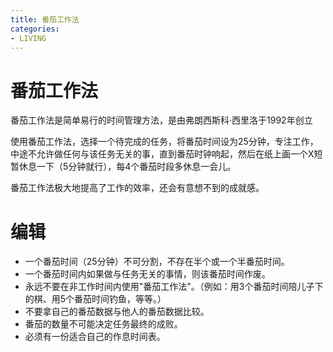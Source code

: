 ```yaml
---
title: 番茄工作法
categories: 
- LIVING
---
```

# 番茄工作法

番茄工作法是简单易行的时间管理方法，是由弗朗西斯科·西里洛于1992年创立


使用番茄工作法，选择一个待完成的任务，将番茄时间设为25分钟，专注工作，中途不允许做任何与该任务无关的事，直到番茄时钟响起，然后在纸上画一个X短暂休息一下（5分钟就行），每4个番茄时段多休息一会儿。

番茄工作法极大地提高了工作的效率，还会有意想不到的成就感。

# 编辑
- 一个番茄时间（25分钟）不可分割，不存在半个或一个半番茄时间。
-  一个番茄时间内如果做与任务无关的事情，则该番茄时间作废。
- 永远不要在非工作时间内使用"番茄工作法"。（例如：用3个番茄时间陪儿子下的棋、用5个番茄时间钓鱼，等等。）
- 不要拿自己的番茄数据与他人的番茄数据比较。
- 番茄的数量不可能决定任务最终的成败。
- 必须有一份适合自己的作息时间表。